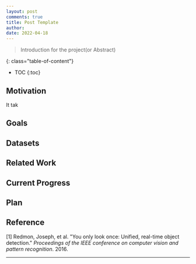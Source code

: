 ```yaml
---
layout: post
comments: true
title: Post Template
author: 
date: 2022-04-18
---
```



> Introduction for the project(or Abstract)

<!--more-->
{: class="table-of-content"}
* TOC
{:toc}

## Motivation
It tak

## Goals


## Datasets


## Related Work


## Current Progress



## Plan




## Reference

[1] Redmon, Joseph, et al. "You only look once: Unified, real-time object detection." *Proceedings of the IEEE conference on computer vision and pattern recognition*. 2016.

---
